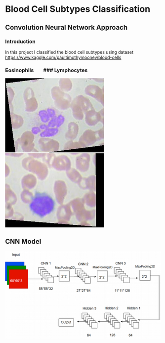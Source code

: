 # Blood Cell Subtypes Classification

## Convolution Neural Network Approach

### Introduction

In this project I classified the blood cell subtypes using dataset https://www.kaggle.com/paultimothymooney/blood-cells

   ### Eosinophils &nbsp;&nbsp;&nbsp;&nbsp;&nbsp;&nbsp; ### Lymphocytes

![](img/eosinophil.jpeg) &nbsp;&nbsp;&nbsp;&nbsp;&nbsp;&nbsp; ![](img/lymphocyte.jpeg)

## CNN Model 

![](img/model.jpg)
